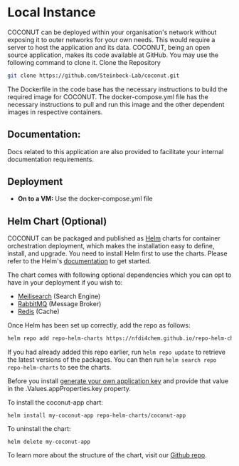 # Local Instance

COCONUT can be deployed within your organisation's network without exposing it to outer networks for your own needs. This would require a server to host the application and its data. COCONUT, being an open source application, makes its code available at GitHub. You may use the following command to clone it.
Clone the Repository

```bash
git clone https://github.com/Steinbeck-Lab/coconut.git
```



The Dockerfile in the code base has the necessary instructions to build the required image for COCONUT. The docker-compose.yml file has the necessary instructions to pull and run this image and the other dependent images in respective containers.

## Documentation:
Docs related to this application are also provided to facilitate your internal documentation requirements.

## Deployment
 - **On to a VM:** Use the docker-compose.yml file

 ## Helm Chart (Optional)

COCONUT can be packaged and published as [Helm](https://helm.sh/) charts for container orchestration deployment, which makes the installation easy to define, install, and upgrade.
You need to install Helm first to use the charts. Please refer to the Helm's [documentation](https://helm.sh/docs) to get started.

The chart comes with following optional dependencies which you can opt to have in your deployment if you wish to:

- [Meilisearch](https://docs.meilisearch.com/) (Search Engine)
- [RabbitMQ](https://www.rabbitmq.com/documentation.html) (Message Broker)
- [Redis](https://redis.io/documentation) (Cache)

Once Helm has been set up correctly, add the repo as follows:

```bash
helm repo add repo-helm-charts https://nfdi4chem.github.io/repo-helm-charts/
```

If you had already added this repo earlier, run `helm repo update` to retrieve
the latest versions of the packages.  You can then run `helm search repo repo-helm-charts` to see the charts.

Before you install [generate your own application key](https://stackoverflow.com/questions/33370134/when-to-generate-a-new-application-key-in-laravel) and provide that value in the .Values.appProperties.key property.

To install the coconut-app chart:

```
helm install my-coconut-app repo-helm-charts/coconut-app
```

To uninstall the chart:

```
helm delete my-coconut-app
```

To learn more about the structure of the chart, visit our [Github repo](https://github.com/NFDI4Chem/repo-helm-charts).



<!-- ## CI/CD workflows:

For helping the users with automatic deployments, a CI/CD flow is provided in the .github/workflows.
 - **dev-build:** 
    - **Workflow Trigger:** The workflow is triggered by a push event to the `development` branch. This ensures that every time code is pushed to the `development` branch, the workflow is executed.
    - **The workflow is designed to:**
        >- **Build Docker Images**: It builds the latest Docker images for both the application and the Nginx server from the source code.
        >- **Push Docker Images to Container Registry**: The built Docker images are pushed to a container registry for deployment.
 - **docs-deploy:**
    - **Workflow Trigger:** The workflow is triggered by a push event to the `development` branch. This ensures that every time code is pushed to the `development` branch, the workflow is executed.
        - **Pushes to the `development` branch**: Whenever code is pushed to the `development` branch, the workflow runs.
        - **Manual dispatch**: The workflow can also be manually triggered from the Actions tab in the GitHub repository.
    - **The workflow is designed to:**
        >- **Build the VitePress documentation site**: It installs dependencies and builds the site using VitePress.
        >- **Deploy the built site to GitHub Pages**: It uploads the built site to GitHub Pages, making the documentation publicly available.

 - **release-please:**
    - **Workflow Trigger:** The workflow is activated by any push to the `main` branch. This ensures that every change merged into the main branch can trigger a potential new release.
    - **The workflow is designed to:**
        >- **Trigger the release-please action**: Automatically creates a new release when code changes are pushed to the `main` branch.
        >- **Handles PHP-specific release**: The workflow is configured to manage releases for a PHP package.

This document provides an overview of the GitHub Actions workflow designed to automatically create releases for the Coconut project using the `release-please` action. The workflow is triggered every time code is pushed to the `main` branch. -->